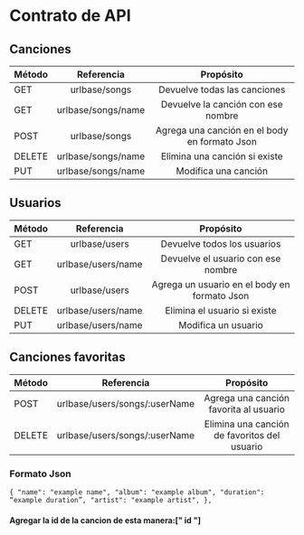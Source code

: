 # Contrato de API
## Canciones
 
| Método  | Referencia         | Propósito                                     |
| ------- |:-----------------: |:---------------------------------------------:|
| GET     | urlbase/songs      | Devuelve todas las canciones                  |
| GET     | urlbase/songs/name | Devuelve la canción con ese nombre            |
| POST    | urlbase/songs      | Agrega una canción en el body en formato Json |
| DELETE  | urlbase/songs/name | Elimina una canción si existe                 |
| PUT     | urlbase/songs/name | Modifica una canción                          |

## Usuarios

| Método  | Referencia         | Propósito                                     |
| ------- |:-----------------: |:---------------------------------------------:|
| GET     | urlbase/users      | Devuelve todos los usuarios                   |
| GET     | urlbase/users/name | Devuelve el usuario con ese nombre            |
| POST    | urlbase/users      | Agrega un usuario en el body en formato Json  |
| DELETE  | urlbase/users/name | Elimina el usuario si existe                  |
| PUT     | urlbase/users/name | Modifica un usuario                           |

## Canciones favoritas

| Método  | Referencia         | Propósito                                     |
| ------- |:-----------------: |:---------------------------------------------:|
| POST    | urlbase/users/songs/:userName| Agrega una canción favorita al usuario        |
| DELETE  | urlbase/users/songs/:userName| Elimina una canción de favoritos del usuario  |

### Formato Json

`{
 "name": "example name",
 "album": "example album",
 "duration": “example duration”,
"artist": "example artist",
},`

#### Agregar la id de la cancion de esta manera:[" id "]


